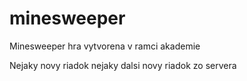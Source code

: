 # minesweeper
Minesweeper hra vytvorena v ramci akademie

Nejaky novy riadok
nejaky dalsi novy riadok zo servera
